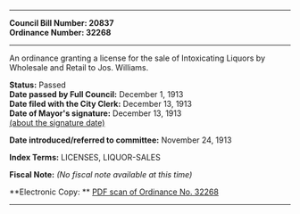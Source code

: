 * * * * *  
  
**Council Bill Number: [](#h0)[](#h2)20837**   
**Ordinance Number: 32268**  
  
* * * * *  
  
An ordinance granting a license for the sale of Intoxicating Liquors by Wholesale and Retail to Jos. Williams.  
  
**Status:** Passed   
**Date passed by Full Council:** December 1, 1913   
**Date filed with the City Clerk:** December 13, 1913   
**Date of Mayor's signature:** December 13, 1913   
[(about the signature date)](/~public/approvaldate.htm)   
  
  
**Date introduced/referred to committee:** November 24, 1913   
  
**Index Terms:** LICENSES, LIQUOR-SALES  
  
**Fiscal Note:** *(No fiscal note available at this time)*  
  
**Electronic Copy: ** [PDF scan of Ordinance No. 32268](/~archives/Ordinances/Ord_32268.pdf)  
  
* * * * *  

